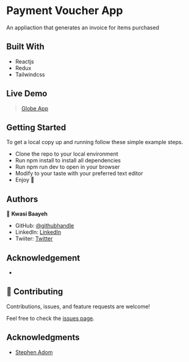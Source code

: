 # Payment Voucher App
 An appliaction that generates an invoice for items purchased

## Built With

- Reactjs
- Redux
- Tailwindcss


## Live Demo
> [Globe App](https://baayeh.github.io/second-capstone/)


## Getting Started

To get a local copy up and running follow these simple example steps.

- Clone the repo to your local environment
- Run npm install to install all dependencies
- Run npm run dev to open in your browser
- Modify to your taste with your preferred text editor
- Enjoy :hugs:

## Authors

👤 **Kwasi Baayeh**

- GitHub: [@githubhandle](https://github.com/Baayeh)
- LinkedIn: [LinkedIn](https://linkedin.com/in/kabaayeh)
- Twiiter: [Twitter](https://twitter.com/Cest_Baayeh)

## Acknowledgement
- 

## 🤝 Contributing

Contributions, issues, and feature requests are welcome!

Feel free to check the [issues page](../../issues/).

## Acknowledgments

- [Stephen Adom](https://github.com/Stephen-Adom)
 
